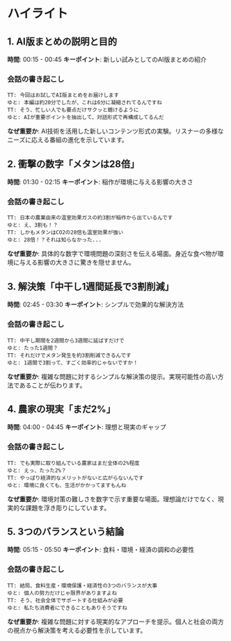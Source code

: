 # ハイライト

## 1. AI版まとめの説明と目的
**時間**: 00:15 - 00:45
**キーポイント**: 新しい試みとしてのAI版まとめの紹介

### 会話の書き起こし
```
TT: 今回はお試しでAI版まとめをお届けします
ゆと: 本編は約20分でしたが、これは6分に凝縮されてるんですね
TT: そう、忙しい人でも要点だけサクッと聴けるように
ゆと: AIが重要ポイントを抽出して、対話形式で再構成してるんだ
```

**なぜ重要か**: AI技術を活用した新しいコンテンツ形式の実験。リスナーの多様なニーズに応える番組の進化を示しています。

## 2. 衝撃の数字「メタンは28倍」
**時間**: 01:30 - 02:15
**キーポイント**: 稲作が環境に与える影響の大きさ

### 会話の書き起こし
```
TT: 日本の農業由来の温室効果ガスの約3割が稲作から出ているんです
ゆと: え、3割も！？
TT: しかもメタンはCO2の28倍も温室効果が強い
ゆと: 28倍！？それは知らなかった...
```

**なぜ重要か**: 具体的な数字で環境問題の深刻さを伝える場面。身近な食べ物が環境に与える影響の大きさに驚きを隠せません。

## 3. 解決策「中干し1週間延長で3割削減」
**時間**: 02:45 - 03:30
**キーポイント**: シンプルで効果的な解決方法

### 会話の書き起こし
```
TT: 中干し期間を2週間から3週間に延ばすだけで
ゆと: たった1週間？
TT: それだけでメタン発生を約3割削減できるんです
ゆと: 1週間で3割って、すごく効率的じゃないですか！
```

**なぜ重要か**: 複雑な問題に対するシンプルな解決策の提示。実現可能性の高い方法であることが伝わります。

## 4. 農家の現実「まだ2%」
**時間**: 04:00 - 04:45
**キーポイント**: 理想と現実のギャップ

### 会話の書き起こし
```
TT: でも実際に取り組んでいる農家はまだ全体の2%程度
ゆと: えっ、たった2%？
TT: やっぱり経済的なメリットがないと広がらないんです
ゆと: 環境に良くても、生活がかかってますもんね
```

**なぜ重要か**: 環境対策の難しさを数字で示す重要な場面。理想論だけでなく、現実的な課題を浮き彫りにしています。

## 5. 3つのバランスという結論
**時間**: 05:15 - 05:50
**キーポイント**: 食料・環境・経済の調和の必要性

### 会話の書き起こし
```
TT: 結局、食料生産・環境保護・経済性の3つのバランスが大事
ゆと: 個人の努力だけじゃ限界がありますよね
TT: そう、社会全体でサポートする仕組みが必要
ゆと: 私たち消費者にできることもありそうですね
```

**なぜ重要か**: 複雑な問題に対する現実的なアプローチを提示。個人と社会の両方の視点から解決策を考える必要性を示しています。